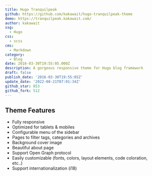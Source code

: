 ```yaml
---
title: Hugo Tranquilpeak
github: https://github.com/kakawait/hugo-tranquilpeak-theme
demo: https://tranquilpeak.kakawait.com/
author: kakawait
ssg:
  - Hugo
css:
  - scss
cms:
  - Markdown
category:
  - Blog
date: 2016-03-30T19:55:05.000Z
description: A gorgeous responsive theme for Hugo blog framework
draft: false
publish_date: '2016-03-30T19:55:05Z'
update_date: '2022-08-21T07:01:34Z'
github_star: 853
github_fork: 512
---
```

## Theme Features
- Fully responsive
- Optimized for tablets & mobiles
- Configurable menu of the sidebar
- Pages to filter tags, categories and archives
- Background cover image
- Beautiful about page
- Support Open Graph protocol
- Easily customizable (fonts, colors, layout elements, code coloration, etc..)
- Support internationalization (i18)